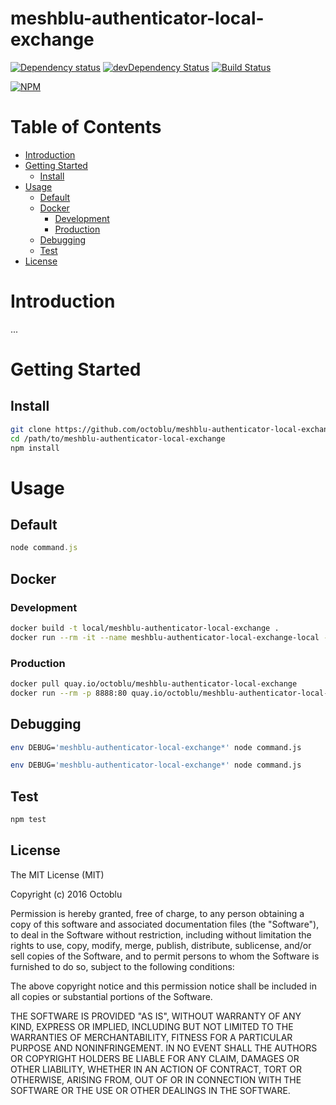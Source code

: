 # meshblu-authenticator-local-exchange


[![Dependency status](http://img.shields.io/david/octoblu/meshblu-authenticator-local-exchange.svg?style=flat)](https://david-dm.org/octoblu/meshblu-authenticator-local-exchange)
[![devDependency Status](http://img.shields.io/david/dev/octoblu/meshblu-authenticator-local-exchange.svg?style=flat)](https://david-dm.org/octoblu/meshblu-authenticator-local-exchange#info=devDependencies)
[![Build Status](http://img.shields.io/travis/octoblu/meshblu-authenticator-local-exchange.svg?style=flat)](https://travis-ci.org/octoblu/meshblu-authenticator-local-exchange)

[![NPM](https://nodei.co/npm/meshblu-authenticator-local-exchange.svg?style=flat)](https://npmjs.org/package/meshblu-authenticator-local-exchange)

# Table of Contents

* [Introduction](#introduction)
* [Getting Started](#getting-started)
  * [Install](#install)
* [Usage](#usage)
  * [Default](#default)
  * [Docker](#docker)
    * [Development](#development)
    * [Production](#production)
  * [Debugging](#debugging)
  * [Test](#test)
* [License](#license)

# Introduction

...

# Getting Started

## Install

```bash
git clone https://github.com/octoblu/meshblu-authenticator-local-exchange.git
cd /path/to/meshblu-authenticator-local-exchange
npm install
```

# Usage

## Default

```javascript
node command.js
```

## Docker 

### Development

```bash
docker build -t local/meshblu-authenticator-local-exchange .
docker run --rm -it --name meshblu-authenticator-local-exchange-local -p 8888:80 local/meshblu-authenticator-local-exchange
```

### Production

```bash
docker pull quay.io/octoblu/meshblu-authenticator-local-exchange
docker run --rm -p 8888:80 quay.io/octoblu/meshblu-authenticator-local-exchange
```

## Debugging

```bash
env DEBUG='meshblu-authenticator-local-exchange*' node command.js
```

```bash
env DEBUG='meshblu-authenticator-local-exchange*' node command.js
```

## Test 

```bash
npm test
```

## License

The MIT License (MIT)

Copyright (c) 2016 Octoblu

Permission is hereby granted, free of charge, to any person obtaining a copy
of this software and associated documentation files (the "Software"), to deal
in the Software without restriction, including without limitation the rights
to use, copy, modify, merge, publish, distribute, sublicense, and/or sell
copies of the Software, and to permit persons to whom the Software is
furnished to do so, subject to the following conditions:

The above copyright notice and this permission notice shall be included in all
copies or substantial portions of the Software.

THE SOFTWARE IS PROVIDED "AS IS", WITHOUT WARRANTY OF ANY KIND, EXPRESS OR
IMPLIED, INCLUDING BUT NOT LIMITED TO THE WARRANTIES OF MERCHANTABILITY,
FITNESS FOR A PARTICULAR PURPOSE AND NONINFRINGEMENT. IN NO EVENT SHALL THE
AUTHORS OR COPYRIGHT HOLDERS BE LIABLE FOR ANY CLAIM, DAMAGES OR OTHER
LIABILITY, WHETHER IN AN ACTION OF CONTRACT, TORT OR OTHERWISE, ARISING FROM,
OUT OF OR IN CONNECTION WITH THE SOFTWARE OR THE USE OR OTHER DEALINGS IN THE
SOFTWARE.
